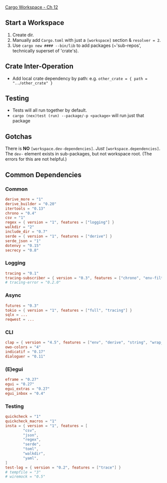 
[Cargo Workspace - Ch 12](https://doc.rust-lang.org/book/ch14-03-cargo-workspaces.html)


## Start a Workspace
1. Create dir.
2. Manually add `Cargo.toml` with just a `[workspace]` section & `resolver = 2`.
3. Use `cargo new #### --bin/lib` to add packages (~'sub-repos', technically superset of 'crate's).

## Crate Inter-Operation
- Add local crate dependency by path: e.g. `other_crate = { path = "../other_crate" }`

## Testing
- Tests will all run together by default.
- `cargo (nex)test (run) --package/-p <package>` will run just that package

## Gotchas
There is **NO** `[workspace.dev-dependencies]`. *Just* `[workspace.dependencies]`.
The `dev-` element exists in sub-packages, but not workspace root.
(The errors for this are not helpful.)

## Common Dependencies
### Common
```toml
derive_more = "1"
derive_builder = "0.20"
itertools = "0.13"
chrono = "0.4"
csv = "1"
regex = { version = "1", features = ["logging"] }
walkdir = "2"
include_dir = "0.7"
serde = { version = "1", features = ["derive"] }
serde_json = "1"
dotenvy = "0.15"
secrecy = "0.8"
```

### Logging
```toml
tracing = "0.1"
tracing-subscriber = { version = "0.3", features = ["chrono", "env-filter"] }
# tracing-error = "0.2.0"
```

### Async
```toml
futures = "0.3"
tokio = { version = "1", features = ["full", "tracing"] }
sqlx = ...
reqwest = ...
```

### CLI
```toml
clap = { version = "4.5", features = ["env", "derive", "string", "wrap_help"] }
owo-colors = "4"
indicatif = "0.17"
dialoguer = "0.11"
```

### (E)egui
```toml
eframe = "0.27"
egui = "0.27"
egui_extras = "0.27"
egui_inbox = "0.4"
```

### Testing
```toml
quickcheck = "1"
quickcheck_macros = "1"
insta = { version = "1", features = [
        "csv",
        "json",
        "regex",
        "serde",
        "toml",
        "walkdir",
        "yaml",
] 
test-log = { version = "0.2", features = ["trace"] }
# tempfile = "3"
# wiremock = "0.5"
```
